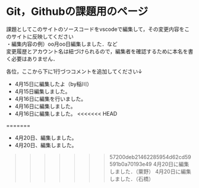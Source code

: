 # Git，Githubの課題用のページ

課題としてこのサイトのソースコードをvscodeで編集して，その変更内容をこのサイトに反映してください  
・編集内容の例）oo月oo日編集しました．など  
変更履歴とアカウント名は紐づけられるので，編集者を確認するために本名を書く必要はありません．

各位，ここから下に1行づつコメントを追加してください↓


- 4月15日に編集したよ（by稲川）
- 4月15日編集しました。
- 4月16日に編集を行いました。
- 4月16日に編集しました。
- 4月16日に編集しました。
<<<<<<< HEAD

  
=======
- 4月20日、編集しました。
- 4月20日、編集しました。
>>>>>>> 57200deb21462285954d62cd59591b0a70193e49
  4月20日に編集しました．（粟野）
  4月20日に編集しました．（石橋）